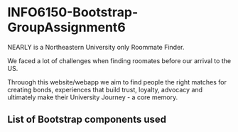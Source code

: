 # INFO6150-Bootstrap-GroupAssignment6
NEARLY is a Northeastern University only Roommate Finder. 

We faced a lot of challenges when finding roomates before our arrival to the US.

Throuogh this website/webapp we aim to find people the right matches for creating bonds, experiences that build trust, loyalty, advocacy and ultimately make their University Journey - a core memory.

## List of Bootstrap components used 

